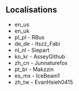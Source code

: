 ## Localisations
- en_us
- en_uk
- pl_pl - RBus
- de_de - Itszz_Fabi
- nl_nl - Siepart
- ko_kr - AsseyGithub
- zh_cn - Junnaturefox
- pt_br - Makzzin 
- es_mx - IceBeam1
- zh_tw - EvanHsieh0415